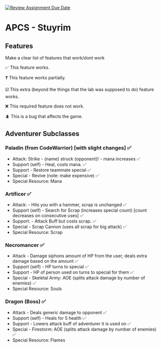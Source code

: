 [![Review Assignment Due Date](https://classroom.github.com/assets/deadline-readme-button-22041afd0340ce965d47ae6ef1cefeee28c7c493a6346c4f15d667ab976d596c.svg)](https://classroom.github.com/a/KprAwj1n)
# APCS - Stuyrim

## Features

Make a clear list of features that work/dont work

:white_check_mark: This feature works.

:question: This feature works partially.

:ballot_box_with_check: This extra (beyond the things that the lab was supposed to do) feature works.

:x: This required feature does not work.

:beetle: This is a bug that affects the game.


## Adventurer Subclasses

### Paladin (from CodeWarrior) \[with slight changes] :white_check_mark:

- Attack: Strike - {name} struck {opponent}! - mana increases :white_check_mark:
- Support (self) \- Heal, costs mana. :white_check_mark:
- Support \- Restore teammate special :white_check_mark:
- Special \- Revive (note: make expensive) :white_check_mark:
- Special Resource: Mana


### Artificer :white_check_mark:

- Attack: \- Hits you with a hammer, scrap is unchanged :white_check_mark:
- Support (self) \- Search for Scrap (increases special count) \[count decreases on consecutive uses] :white_check_mark:
- Support: \- Attack Buff but costs scrap. :white_check_mark:
- Special \- Scrap Cannon (uses all scrap for big attack) :white_check_mark:
- Special Resource: Scrap

### Necromancer :white_check_mark:

- Attack \- Damage siphons amount of HP from the user, deals extra damage based on the amount :white_check_mark:
- Support (self) \- HP turns to special :white_check_mark:
- Support \- HP of person used on turns to special for them :white_check_mark:
- Special \- Skeletal Army: AOE (splits attack damage by number of enemies) :white_check_mark:
- Special Resource: Souls

### Dragon (Boss) :white_check_mark:

- Attack \- Deals generic damage to opponent :white_check_mark:
- Support (self) \- Heals for 5 health :white_check_mark:
- Support \- Lowers attack buff of adventurer it is used on :white_check_mark:
- Special \- Firestorm: AOE (splits attack damage by number of enemies) :white_check_mark:
- Special Resource: Flames



